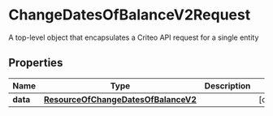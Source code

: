 

# ChangeDatesOfBalanceV2Request

A top-level object that encapsulates a Criteo API request for a single entity

## Properties

| Name | Type | Description | Notes |
|------------ | ------------- | ------------- | -------------|
|**data** | [**ResourceOfChangeDatesOfBalanceV2**](ResourceOfChangeDatesOfBalanceV2.md) |  |  [optional] |



